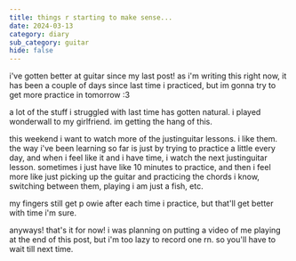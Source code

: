 ```yaml
---
title: things r starting to make sense...
date: 2024-03-13
category: diary
sub_category: guitar
hide: false
---
```


i've gotten better at guitar since my last post! as i'm writing this right now, it has been a couple of days since last time i practiced, but im gonna try to get more practice in tomorrow :3

a lot of the stuff i struggled with last time has gotten natural. i played wonderwall to my girlfriend. im getting the hang of this.

this weekend i want to watch more of the justinguitar lessons. i like them. the way i've been learning so far is just by trying to practice a little every day,
and when i feel like it and i have time, i watch the next justinguitar lesson. sometimes i just have like 10 minutes to practice, and then i feel more like just
picking up the guitar and practicing the chords i know, switching between them, playing i am just a fish, etc.

my fingers still get p owie after each time i practice, but that'll get better with time i'm sure.

anyways! that's it for now! i was planning on putting a video of me playing at the end of this post, but i'm too lazy to record one rn. so you'll have to wait till next time.
